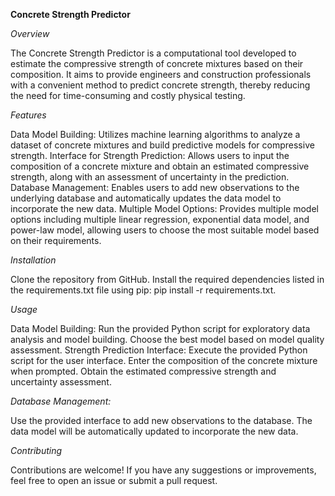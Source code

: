**Concrete Strength Predictor**


*Overview*

The Concrete Strength Predictor is a computational tool developed to estimate the compressive strength of concrete mixtures based on their composition. It aims to provide engineers and construction professionals with a convenient method to predict concrete strength, thereby reducing the need for time-consuming and costly physical testing.

*Features*

Data Model Building: Utilizes machine learning algorithms to analyze a dataset of concrete mixtures and build predictive models for compressive strength.
Interface for Strength Prediction: Allows users to input the composition of a concrete mixture and obtain an estimated compressive strength, along with an assessment of uncertainty in the prediction.
Database Management: Enables users to add new observations to the underlying database and automatically updates the data model to incorporate the new data.
Multiple Model Options: Provides multiple model options including multiple linear regression, exponential data model, and power-law model, allowing users to choose the most suitable model based on their requirements.

*Installation*

Clone the repository from GitHub.
Install the required dependencies listed in the requirements.txt file using pip: pip install -r requirements.txt.

*Usage*

Data Model Building:
Run the provided Python script for exploratory data analysis and model building.
Choose the best model based on model quality assessment.
Strength Prediction Interface:
Execute the provided Python script for the user interface.
Enter the composition of the concrete mixture when prompted.
Obtain the estimated compressive strength and uncertainty assessment.

*Database Management:*

Use the provided interface to add new observations to the database.
The data model will be automatically updated to incorporate the new data.

*Contributing*

Contributions are welcome! If you have any suggestions or improvements, feel free to open an issue or submit a pull request.

